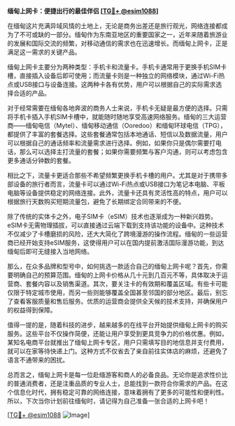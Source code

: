 **缅甸上网卡：便捷出行的最佳伴侣 [[TG💪+ @esim1088](https://t.me/s/esim1088)]**

在缅甸这片充满异域风情的土地上，无论是商务出差还是旅行观光，网络连接都成为了不可或缺的一部分。缅甸作为东南亚地区的重要国家之一，近年来随着旅游业的发展和国际交流的频繁，对移动通信的需求也在迅速增长。而缅甸上网卡，正是满足这一需求的关键产品。

缅甸上网卡主要分为两种类型：手机卡和流量卡。手机卡通常用于更换手机SIM卡槽，直接插入设备后即可使用；而流量卡则是一种独立的网络模块，通过Wi-Fi热点或USB接口与设备连接。这两种卡各有优势，用户可以根据自己的实际需求选择合适的产品。

对于经常需要在缅甸各地奔波的商务人士来说，手机卡无疑是最方便的选择。只需将手机卡插入手机SIM卡槽中，就能随时随地享受高速网络服务。缅甸的三大运营商——缅甸电信（Mytel）、缅甸移动通信（Ooredoo）和缅甸环球电信（TPG），都提供了丰富的套餐选择。这些套餐通常包括本地通话、短信以及数据流量，用户可以根据自己的通话频率和流量需求进行选择。例如，如果你只是偶尔需要打电话，那么可以选择主打流量的套餐；如果你需要频繁与客户沟通，则可以考虑包含更多通话分钟数的套餐。

相比之下，流量卡更适合那些不希望频繁更换手机卡槽的用户。尤其是对于携带多部设备的旅行者而言，流量卡可以通过Wi-Fi热点或USB接口为笔记本电脑、平板电脑等设备提供稳定的网络连接。此外，流量卡还具有灵活性高的特点，用户可以根据旅行天数购买短期流量包，避免了长期绑定合同带来的不便。

除了传统的实体卡之外，电子SIM卡（eSIM）技术也逐渐成为一种新兴趋势。eSIM卡无需物理插拔，可以直接通过云端下载到支持该功能的设备中。这种技术不仅减少了卡槽磨损的风险，还大大简化了跨境漫游的操作流程。缅甸的一些运营商已经开始支持eSIM服务，这使得用户可以在国内提前激活国际漫游功能，到达缅甸后即可无缝接入当地网络。

那么，在众多品牌和型号中，如何挑选一款适合自己的缅甸上网卡呢？首先，你需要明确自己的预算范围。缅甸的上网卡价格从几十元到几百元不等，具体取决于运营商、套餐内容以及销售渠道。其次，要关注卡的有效期和覆盖区域。有些卡可能仅限于特定城市使用，而另一些则能够覆盖全国甚至邻国的部分地区。最后，别忘了查看客服质量和售后服务。优质的运营商会提供全天候的技术支持，并确保用户的权益得到保障。

值得一提的是，随着科技的进步，越来越多的在线平台开始提供缅甸上网卡的购买服务。这些平台不仅操作简便，还能让用户享受到更具竞争力的价格优惠。例如，某知名电商平台就推出了缅甸上网卡专区，用户只需填写目的地信息并支付费用，就可以在家等待快递上门。这种方式不仅省去了亲自前往实体店的麻烦，还避免了语言不通带来的困扰。

总而言之，缅甸上网卡是每一位赴缅游客和商人的必备良品。无论你是追求性价比的普通消费者，还是注重品质的专业人士，总能找到一款符合你需求的产品。在这个信息化时代，拥有稳定可靠的网络连接，意味着拥有了更多的可能性和便利性。所以，下次当你计划前往缅甸时，请记得为自己准备一张合适的上网卡吧！

[[TG💪+ @esim1088](https://t.me/s/esim1088) ![Image](https://i.postimg.cc/4NQfJmqS/Snipaste-2025-05-13-00-14-12.png)]